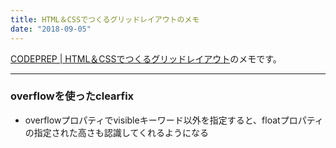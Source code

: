 ```yaml
---
title: HTML＆CSSでつくるグリッドレイアウトのメモ
date: "2018-09-05"
---
```


[CODEPREP | HTML＆CSSでつくるグリッドレイアウト](https://codeprep.jp/books/8)のメモです。

---

### overflowを使ったclearfix
- overflowプロパティでvisibleキーワード以外を指定すると、floatプロパティの指定された高さも認識してくれるようになる
